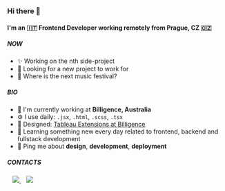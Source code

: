 ### Hi there 👋

#### I'm an 🇮🇹 Frontend Developer working remotely from Prague, CZ 🇨🇿 

##### NOW

- ✨ Working on the nth side-project
- 👀 Looking for a new project to work for
- 🎉 Where is the next music festival?

##### BIO

- 🏢 I'm currently working at **Billigence, Australia**
- ⚙️ I use daily: `.jsx`, `.html`, `.scss`, `.tsx`
- 💅 Designed: [Tableau Extensions at Billigence](https://billigence.com/tableau-extensions/)
- 🌱 Learning something new every day related to frontend, backend and fullstack development
- 💬 Ping me about **design**, **development**, **deployment**

##### CONTACTS


<p>
  &nbsp;&nbsp;
  <a href="mailto:andreapigatto01@gmail.com">
    <img src="https://img.shields.io/badge/Gmail-D14836?style=for-the-badge&logo=gmail&logoColor=white" />        
  </a>&nbsp;&nbsp;
  <a href="https://www.linkedin.com/in/andrea-pigatto-843b5a2b/">
    <img src="https://img.shields.io/badge/linkedin-%230077B5.svg?&style=for-the-badge&logo=linkedin&logoColor=white" />
  </a>
</p>



<!--
**andreapigatto/andreapigatto** is a ✨ _special_ ✨ repository because its `README.md` (this file) appears on your GitHub profile.

Here are some ideas to get you started:

- 🔭 I’m currently working on ...
- 🌱 I’m currently learning ...
- 👯 I’m looking to collaborate on ...
- 🤔 I’m looking for help with ...
- 💬 Ask me about ...
- 📫 How to reach me: ...
- 😄 Pronouns: ...
- ⚡ Fun fact: ...
-->
